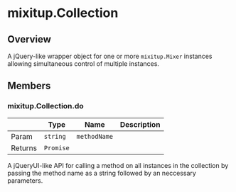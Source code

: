 # mixitup.Collection

## Overview

A jQuery-like wrapper object for one or more `mixitup.Mixer` instances
allowing simultaneous control of multiple instances.

## Members

### <a id="mixitup.Collection#do">mixitup.Collection.do</a>

|   |Type | Name | Description
|---|--- | --- | ---
|Param   |`string` | `methodName` | 
|Returns |`Promise` | 
A jQueryUI-like API for calling a method on all instances in the collection
by passing the method name as a string followed by an neccessary parameters.